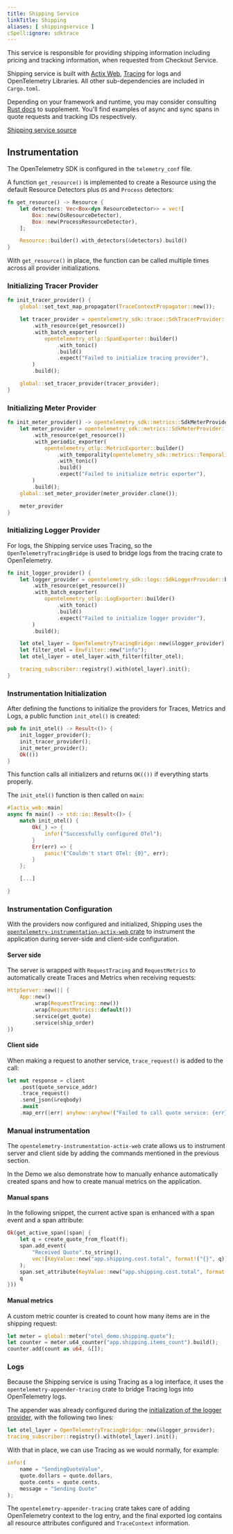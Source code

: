 ```yaml
---
title: Shipping Service
linkTitle: Shipping
aliases: [ shippingservice ]
cSpell:ignore: sdktrace
---
```


This service is responsible for providing shipping information including pricing
and tracking information, when requested from Checkout Service.

Shipping service is built with [Actix Web](https://actix.rs/),
[Tracing](https://tracing.rs/) for logs and OpenTelemetry Libraries. All other
sub-dependencies are included in `Cargo.toml`.

Depending on your framework and runtime, you may consider consulting
[Rust docs](/docs/languages/rust/) to supplement. You'll find examples of async
and sync spans in quote requests and tracking IDs respectively.

[Shipping service source](https://github.com/open-telemetry/opentelemetry-demo/blob/main/src/shipping/)

## Instrumentation

The OpenTelemetry SDK is configured in the `telemetry_conf` file.

A function `get_resource()` is implemented to create a Resource using the
default Resource Detectors plus `OS` and `Process` detectors:

```rust
fn get_resource() -> Resource {
    let detectors: Vec<Box<dyn ResourceDetector>> = vec![
        Box::new(OsResourceDetector),
        Box::new(ProcessResourceDetector),
    ];

    Resource::builder().with_detectors(&detectors).build()
}
```

With `get_resource()` in place, the function can be called multiple times across
all provider initializations.

### Initializing Tracer Provider

```rust
fn init_tracer_provider() {
    global::set_text_map_propagator(TraceContextPropagator::new());

    let tracer_provider = opentelemetry_sdk::trace::SdkTracerProvider::builder()
        .with_resource(get_resource())
        .with_batch_exporter(
            opentelemetry_otlp::SpanExporter::builder()
                .with_tonic()
                .build()
                .expect("Failed to initialize tracing provider"),
        )
        .build();

    global::set_tracer_provider(tracer_provider);
}
```

### Initializing Meter Provider

```rust
fn init_meter_provider() -> opentelemetry_sdk::metrics::SdkMeterProvider {
    let meter_provider = opentelemetry_sdk::metrics::SdkMeterProvider::builder()
        .with_resource(get_resource())
        .with_periodic_exporter(
            opentelemetry_otlp::MetricExporter::builder()
                .with_temporality(opentelemetry_sdk::metrics::Temporality::Delta)
                .with_tonic()
                .build()
                .expect("Failed to initialize metric exporter"),
        )
        .build();
    global::set_meter_provider(meter_provider.clone());

    meter_provider
}
```

### Initializing Logger Provider

For logs, the Shipping service uses Tracing, so the `OpenTelemetryTracingBridge`
is used to bridge logs from the tracing crate to OpenTelemetry.

```rust
fn init_logger_provider() {
    let logger_provider = opentelemetry_sdk::logs::SdkLoggerProvider::builder()
        .with_resource(get_resource())
        .with_batch_exporter(
            opentelemetry_otlp::LogExporter::builder()
                .with_tonic()
                .build()
                .expect("Failed to initialize logger provider"),
        )
        .build();

    let otel_layer = OpenTelemetryTracingBridge::new(&logger_provider);
    let filter_otel = EnvFilter::new("info");
    let otel_layer = otel_layer.with_filter(filter_otel);

    tracing_subscriber::registry().with(otel_layer).init();
}
```

### Instrumentation Initialization

After defining the functions to initialize the providers for Traces, Metrics and
Logs, a public function `init_otel()` is created:

```rust
pub fn init_otel() -> Result<()> {
    init_logger_provider();
    init_tracer_provider();
    init_meter_provider();
    Ok(())
}
```

This function calls all initializers and returns `OK(())` if everything starts
properly.

The `init_otel()` function is then called on `main`:

```rust
#[actix_web::main]
async fn main() -> std::io::Result<()> {
    match init_otel() {
        Ok(_) => {
            info!("Successfully configured OTel");
        }
        Err(err) => {
            panic!("Couldn't start OTel: {0}", err);
        }
    };

    [...]

}
```

### Instrumentation Configuration

With the providers now configured and initialized, Shipping uses the
[`opentelemetry-instrumentation-actix-web` crate](https://crates.io/crates/opentelemetry-instrumentation-actix-web)
to instrument the application during server-side and client-side configuration.

#### Server side

The server is wrapped with `RequestTracing` and `RequestMetrics` to
automatically create Traces and Metrics when receiving requests:

```rust
HttpServer::new(|| {
    App::new()
        .wrap(RequestTracing::new())
        .wrap(RequestMetrics::default())
        .service(get_quote)
        .service(ship_order)
})
```

#### Client side

When making a request to another service, `trace_request()` is added to the
call:

```rust
let mut response = client
    .post(quote_service_addr)
    .trace_request()
    .send_json(&reqbody)
    .await
    .map_err(|err| anyhow::anyhow!("Failed to call quote service: {err}"))?;
```

### Manual instrumentation

The `opentelemetry-instrumentation-actix-web` crate allows us to instrument
server and client side by adding the commands mentioned in the previous section.

In the Demo we also demonstrate how to manually enhance automatically created
spans and how to create manual metrics on the application.

#### Manual spans

In the following snippet, the current active span is enhanced with a span event
and a span attribute:

```rust
Ok(get_active_span(|span| {
    let q = create_quote_from_float(f);
    span.add_event(
        "Received Quote".to_string(),
        vec![KeyValue::new("app.shipping.cost.total", format!("{}", q))],
    );
    span.set_attribute(KeyValue::new("app.shipping.cost.total", format!("{}", q)));
    q
}))
```

#### Manual metrics

A custom metric counter is created to count how many items are in the shipping
request:

```rust
let meter = global::meter("otel_demo.shipping.quote");
let counter = meter.u64_counter("app.shipping.items_count").build();
counter.add(count as u64, &[]);
```

### Logs

Because the Shipping service is using Tracing as a log interface, it uses the
`opentelemetry-appender-tracing` crate to bridge Tracing logs into OpenTelemetry
logs.

The appender was already configured during the
[initialization of the logger provider](#initializing-logger-provider), with the
following two lines:

```rust
let otel_layer = OpenTelemetryTracingBridge::new(&logger_provider);
tracing_subscriber::registry().with(otel_layer).init();
```

With that in place, we can use Tracing as we would normally, for example:

```rust
info!(
    name = "SendingQuoteValue",
    quote.dollars = quote.dollars,
    quote.cents = quote.cents,
    message = "Sending Quote"
);
```

The `opentelemetry-appender-tracing` crate takes care of adding OpenTelemetry
context to the log entry, and the final exported log contains all resource
attributes configured and `TraceContext` information.
